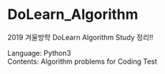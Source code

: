 # DoLearn_Algorithm

2019 겨울방학 DoLearn Algorithm Study 정리!!

Language: Python3       
Contents: Algorithm problems for Coding Test
